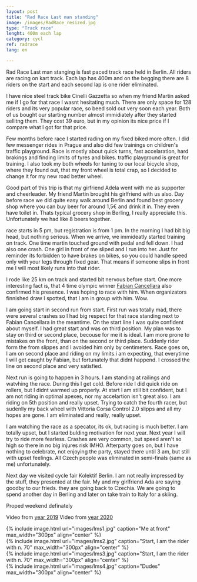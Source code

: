 ```yaml
---
layout: post
title: "Rad Race Last man standing"
image: /images/RadRace_resized.jpg
type: "Track race"
lenght: 400m each lap
category: cycl
ref: radrace
lang: en

---
```


Rad Race Last man stanging is fast paced track race held in Berlin. All riders are racing on kart track. Each lap has 400m and on the begging there are 8 riders on the start and each second lap is one rider eliminated. 

I have nice steel track bike Cinelli Gazzetta so when my friend Martin asked me if I go for that race I wasnt hesitating much. There are only space for 128 riders and its very popular race, so beed sold out very soon each year. Both of us bought our starting number almost immidiately after they started sellitng them. They cost 39 euro, but in my opinion its nice price if I compare what I got for that price. 

Few months before race I started rading on my fixed biked more often. I did few messenger rides in Prague and also did few trainings on children's traffic playground. Race is mostly about quick turns, fast accelaration, hard brakings and finding limits of tyres and bikes. traffic playground is great for training. I also took my both wheels for tuning to our local bicycle shop, where they found out, that my front wheel is total crap, so I decided to change it for my new road better wheel.

Good part of this trip is that my girfriend Adela went with me as supporter and cheerleader. My friend Martin brought his girlfriend with us also. Day before race we did quite easy walk around Berlin and found best grocery shop where you can buy beer for around 1,5€ and drink it in. They even have toilet in. Thats typical grocery shop in Berling, I really appreciate this. Unfortunately we had like 8 beers together. 

race starts in 5 pm, but registration is from 1 pm. In the morning I had bit big head, but nothing serious. When we arrive, we immideatly started training on track. One time martin touched ground with pedal and fell down. I had also one crash. One girl in front of me sliped and I run into her. Just for reminder its forbidden to have brakes on bikes, so you could handle speed only with your legs through fixed gear. That means if someone slips in front me I will most likely runs into that rider. 

I rode like 25 km on track and started bit nervous before start. One more interesting fact is, that 4 time olympic winner [Fabian Cancellara](https://en.wikipedia.org/wiki/Fabian_Cancellara) also confirmed his presence. I was hoping to race with him. When organizators finnished draw I spotted, that I am in group with him. Wow. 

I am going start in second run from start. First run was totally mad, there were several crashes so I had big respect for that race standing next to Fabian Cancellara in the meantime. On the start line I was quite confident about myself. I had great start and was on third position. My plan was to stay on third or second place, becouse for me it is ideal. I am more prone to mistakes on the front, than on the second or third place. Suddenly rider form the from slippes and I avoided him only by centimeters. Race goes on, I am on second place and riding on my limits.i am expecting, that everytime I will get caught by Fabian, but fortunately that didnt happend. I crossed the line on second place and very satisfied. 

Next run is going to happen in 3 hours. I am standing at railings and watvhing the race. During this I get cold. Before ride I did quick ride on rollers, but I didnt warmed up properly. At start I am still bit confident, but I am not riding in optimal apexes, nor my accelartion isn't great also. I am riding on 5th position and really upset. Trying to catch the fourth racer, but sudenlly my back wheel with Vittoria Corsa Control 2.0 slipps and all my hopes are gone. I am eliminated and really, really upset. 

I am watching the race as a specator, its ok, but racing is much better. I am totally upset, but I started bulding motivation for next year.  Next year I will try to ride more fearless. Crashes are very common, but speed aren't so high so there in no big injures risk IMHO. Afterparty goes on, but I have nothing to celebrate, not enjoying the party, stayed there until 3 am, but still with upset feelings. All Czech people was eliminated in semi-finals (same as me) unfortunately.

Next day we visited cycle fair Kolektif Berlin. I am not really impressed by the stuff, they presented at the fair. My and my girlfriend Ada are saying goodby to our frieds. they are going back to Czechia. We are going to spend another day in Berling and later on take train to Italy for a skiing.

Proped weekend definately

Video from [year 2019](https://www.youtube.com/watch?v=VPdC_fbdsb8)
Video from [year 2020](https://www.youtube.com/watch?v=ArzMdQT_72g)


{% include image.html url="images/lms1.jpg" caption="Me at front" max_width="300px" align="center" %}
<br>
{% include image.html url="images/lms2.jpg" caption="Start, I am the rider with n. 70" max_width="300px" align="center" %}
<br>
{% include image.html url="images/lms3.jpg" caption="Start, I am the rider with n. 70" max_width="300px" align="center" %}
<br>
{% include image.html url="images/lms4.jpg" caption="Dudes" max_width="300px" align="center" %}
